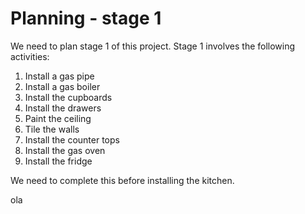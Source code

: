 # Planning - stage 1

We need to plan stage 1 of this project. Stage 1 involves the following activities:
1. Install a gas pipe
1. Install a gas boiler
1. Install the cupboards
1. Install the drawers
1. Paint the ceiling
1. Tile the walls
1. Install the counter tops
1. Install the gas oven
1. Install the fridge

We need to complete this before installing the kitchen.

ola

